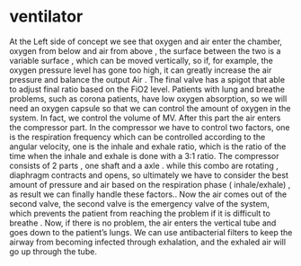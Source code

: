 # ventilator

At the Left side of concept we see that oxygen and air enter the chamber, oxygen from below and air from above , the surface between the two is a variable surface , which can be moved vertically, so if, for example, the oxygen pressure level has gone too high, it can greatly increase the air pressure and balance the output Air . The final valve has a spigot that able to adjust final ratio based on the FiO2 level. Patients with lung and breathe problems, such as corona patients, have low oxygen absorption, so we will need an oxygen capsule so that we can control the amount of oxygen in the system. In fact, we control the volume of MV. After this part the air enters the compressor part. In the compressor we have to control two factors, one is the respiration frequency which can be controlled according to the angular velocity, one is the inhale and exhale ratio, which is the ratio of the time when the inhale and exhale is done with a 3:1 ratio. The compressor consists of 2 parts , one shaft and a axle . while this combo are rotating , diaphragm contracts and opens, so ultimately we have to consider the best amount of pressure and air based on the respiration phase ( inhale/exhale) , as result we can finally handle these factors.. Now the air comes out of the second valve, the second valve is the emergency valve of the system, which prevents the patient from reaching the problem if it is difficult to breathe . Now, if there is no problem, the air enters the vertical tube and goes down to the patient’s lungs. We can use antibacterial filters to keep the airway from becoming infected through exhalation, and the exhaled air will go up through the tube.

  

